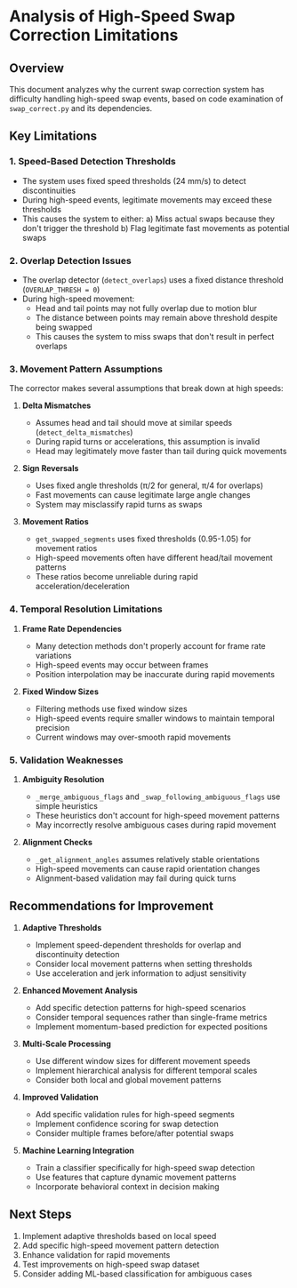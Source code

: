 # Analysis of High-Speed Swap Correction Limitations

## Overview
This document analyzes why the current swap correction system has difficulty handling high-speed swap events, based on code examination of `swap_correct.py` and its dependencies.

## Key Limitations

### 1. Speed-Based Detection Thresholds
- The system uses fixed speed thresholds (24 mm/s) to detect discontinuities
- During high-speed events, legitimate movements may exceed these thresholds
- This causes the system to either:
  a) Miss actual swaps because they don't trigger the threshold
  b) Flag legitimate fast movements as potential swaps

### 2. Overlap Detection Issues
- The overlap detector (`detect_overlaps`) uses a fixed distance threshold (`OVERLAP_THRESH = 0`)
- During high-speed movement:
  - Head and tail points may not fully overlap due to motion blur
  - The distance between points may remain above threshold despite being swapped
  - This causes the system to miss swaps that don't result in perfect overlaps

### 3. Movement Pattern Assumptions
The corrector makes several assumptions that break down at high speeds:

1. **Delta Mismatches**
   - Assumes head and tail should move at similar speeds (`detect_delta_mismatches`)
   - During rapid turns or accelerations, this assumption is invalid
   - Head may legitimately move faster than tail during quick movements

2. **Sign Reversals**
   - Uses fixed angle thresholds (π/2 for general, π/4 for overlaps)
   - Fast movements can cause legitimate large angle changes
   - System may misclassify rapid turns as swaps

3. **Movement Ratios**
   - `get_swapped_segments` uses fixed thresholds (0.95-1.05) for movement ratios
   - High-speed movements often have different head/tail movement patterns
   - These ratios become unreliable during rapid acceleration/deceleration

### 4. Temporal Resolution Limitations

1. **Frame Rate Dependencies**
   - Many detection methods don't properly account for frame rate variations
   - High-speed events may occur between frames
   - Position interpolation may be inaccurate during rapid movements

2. **Fixed Window Sizes**
   - Filtering methods use fixed window sizes
   - High-speed events require smaller windows to maintain temporal precision
   - Current windows may over-smooth rapid movements

### 5. Validation Weaknesses

1. **Ambiguity Resolution**
   - `_merge_ambiguous_flags` and `_swap_following_ambiguous_flags` use simple heuristics
   - These heuristics don't account for high-speed movement patterns
   - May incorrectly resolve ambiguous cases during rapid movement

2. **Alignment Checks**
   - `_get_alignment_angles` assumes relatively stable orientations
   - High-speed movements can cause rapid orientation changes
   - Alignment-based validation may fail during quick turns

## Recommendations for Improvement

1. **Adaptive Thresholds**
   - Implement speed-dependent thresholds for overlap and discontinuity detection
   - Consider local movement patterns when setting thresholds
   - Use acceleration and jerk information to adjust sensitivity

2. **Enhanced Movement Analysis**
   - Add specific detection patterns for high-speed scenarios
   - Consider temporal sequences rather than single-frame metrics
   - Implement momentum-based prediction for expected positions

3. **Multi-Scale Processing**
   - Use different window sizes for different movement speeds
   - Implement hierarchical analysis for different temporal scales
   - Consider both local and global movement patterns

4. **Improved Validation**
   - Add specific validation rules for high-speed segments
   - Implement confidence scoring for swap detection
   - Consider multiple frames before/after potential swaps

5. **Machine Learning Integration**
   - Train a classifier specifically for high-speed swap detection
   - Use features that capture dynamic movement patterns
   - Incorporate behavioral context in decision making

## Next Steps
1. Implement adaptive thresholds based on local speed
2. Add specific high-speed movement pattern detection
3. Enhance validation for rapid movements
4. Test improvements on high-speed swap dataset
5. Consider adding ML-based classification for ambiguous cases 